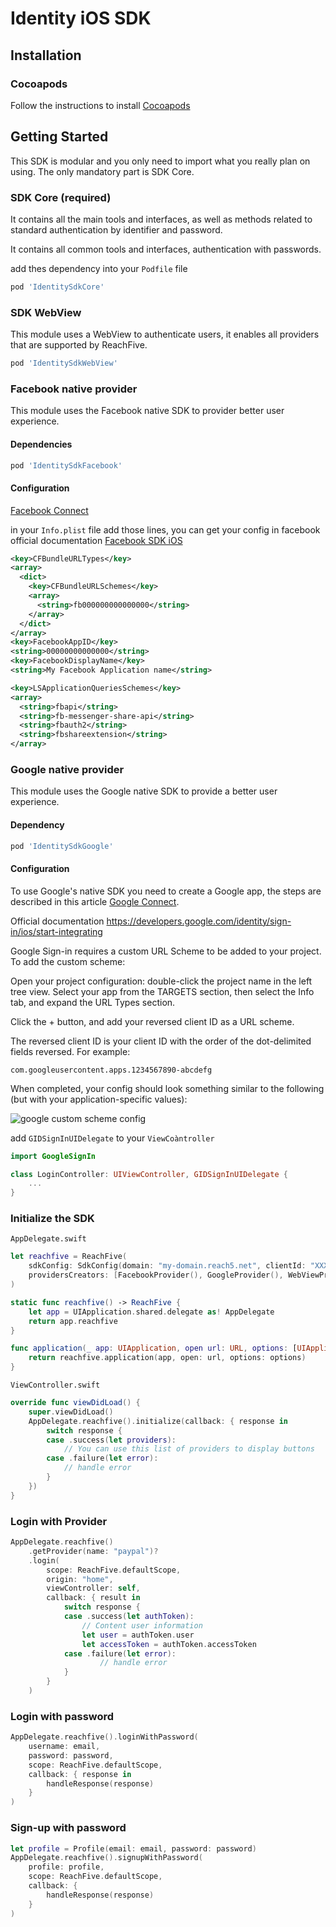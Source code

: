 # Identity iOS SDK

## Installation

### Cocoapods
Follow the instructions to install [Cocoapods](https://cocoapods.org)

## Getting Started

This SDK is modular and you only need to import what you really plan on using. The only mandatory part is SDK Core.

### SDK Core (required)

It contains all the main tools and interfaces, as well as methods related to standard authentication by identifier and password.

It contains all common tools and interfaces, authentication with passwords.

add thes dependency into your `Podfile` file

```ruby
pod 'IdentitySdkCore'
```

### SDK WebView

This module uses a WebView to authenticate users, it enables all providers that are supported by ReachFive.

```ruby
pod 'IdentitySdkWebView'
```

### Facebook native provider

This module uses the Facebook native SDK to provider better user experience.

#### Dependencies

```ruby
pod 'IdentitySdkFacebook'
```

#### Configuration
[Facebook Connect](https://support.reach5.co/article/4-create-facebook-application)

in your `Info.plist` file add those lines, you can get your config in facebook official documentation [Facebook SDK iOS](https://developers.facebook.com/docs/facebook-login/ios)
```xml
<key>CFBundleURLTypes</key>
<array>
  <dict>
    <key>CFBundleURLSchemes</key>
    <array>
      <string>fb000000000000000</string>
    </array>
  </dict>
</array>
<key>FacebookAppID</key>
<string>00000000000000</string>
<key>FacebookDisplayName</key>
<string>My Facebook Application name</string>

<key>LSApplicationQueriesSchemes</key>
<array>
  <string>fbapi</string>
  <string>fb-messenger-share-api</string>
  <string>fbauth2</string>
  <string>fbshareextension</string>
</array>
```

### Google native provider

This module uses the Google native SDK to provide a better user experience.

#### Dependency

```ruby
pod 'IdentitySdkGoogle'
```

#### Configuration

To use Google's native SDK you need to create a Google app, the steps are described in this article [Google Connect](https://support.reach5.co/article/5-create-google-application).

Official documentation https://developers.google.com/identity/sign-in/ios/start-integrating

Google Sign-in requires a custom URL Scheme to be added to your project. To add the custom scheme:

Open your project configuration: double-click the project name in the left tree view. Select your app from the TARGETS section, then select the Info tab, and expand the URL Types section.

Click the + button, and add your reversed client ID as a URL scheme.

The reversed client ID is your client ID with the order of the dot-delimited fields reversed. For example:

```
com.googleusercontent.apps.1234567890-abcdefg
```

When completed, your config should look something similar to the following (but with your application-specific values):

![google custom scheme config](https://developers.google.com/identity/sign-in/ios/images/xcode_infotab_url_type_values.png)

add `GIDSignInUIDelegate` to your `ViewCoàntroller`

```swift
import GoogleSignIn

class LoginController: UIViewController, GIDSignInUIDelegate {
    ...
}

```


### Initialize the SDK

`AppDelegate.swift`
```swift
let reachfive = ReachFive(
    sdkConfig: SdkConfig(domain: "my-domain.reach5.net", clientId: "XXXXR5ClientIdXXXXX"),
    providersCreators: [FacebookProvider(), GoogleProvider(), WebViewProvider()]
)

static func reachfive() -> ReachFive {
    let app = UIApplication.shared.delegate as! AppDelegate
    return app.reachfive
}

func application(_ app: UIApplication, open url: URL, options: [UIApplication.OpenURLOptionsKey : Any] = [:]) -> Bool {
    return reachfive.application(app, open: url, options: options)
}
```

`ViewController.swift`
```swift
override func viewDidLoad() {
    super.viewDidLoad()
    AppDelegate.reachfive().initialize(callback: { response in
        switch response {
        case .success(let providers):
            // You can use this list of providers to display buttons
        case .failure(let error):
            // handle error
        }
    })
}
```

### Login with Provider
```swift
AppDelegate.reachfive()
    .getProvider(name: "paypal")?
    .login(
        scope: ReachFive.defaultScope,
        origin: "home",
        viewController: self,
        callback: { result in
            switch response {
            case .success(let authToken):
                // Content user information
                let user = authToken.user
                let accessToken = authToken.accessToken
            case .failure(let error):
                    // handle error
            }
        }
    )
```

### Login with password

```swift
AppDelegate.reachfive().loginWithPassword(
    username: email,
    password: password,
    scope: ReachFive.defaultScope,
    callback: { response in
        handleResponse(response)
    }
)
```

### Sign-up with password

```swift
let profile = Profile(email: email, password: password)
AppDelegate.reachfive().signupWithPassword(
    profile: profile,
    scope: ReachFive.defaultScope,
    callback: {
        handleResponse(response)
    }
)
```
